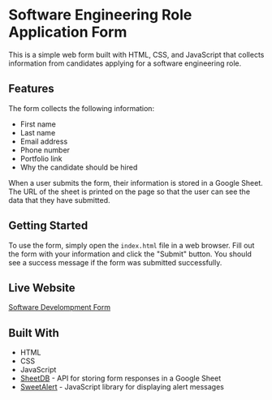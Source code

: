 # Software Engineering Role Application Form

This is a simple web form built with HTML, CSS, and JavaScript that collects information from candidates applying for a software engineering role.

## Features

The form collects the following information:

- First name
- Last name
- Email address
- Phone number
- Portfolio link
- Why the candidate should be hired

When a user submits the form, their information is stored in a Google Sheet. The URL of the sheet is printed on the page so that the user can see the data that they have submitted.

## Getting Started

To use the form, simply open the `index.html` file in a web browser. Fill out the form with your information and click the "Submit" button. You should see a success message if the form was submitted successfully.

## Live Website
[Software Develompment Form](https://software-development-application.netlify.app/)

## Built With

- HTML
- CSS
- JavaScript
- [SheetDB](https://sheetdb.io/) - API for storing form responses in a Google Sheet
- [SweetAlert](https://sweetalert.js.org/) - JavaScript library for displaying alert messages
